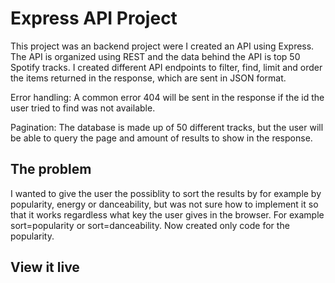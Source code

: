# Express API Project

This project was an backend project were I created an API using Express. The API is organized using REST and the data behind the API is top 50 Spotify tracks. I created different API endpoints to filter, find, limit and order the items returned in the response, which are sent in JSON format.

Error handling: A common error 404 will be sent in the response if the id the user tried to find was not available.

Pagination: The database is made up of 50 different tracks, but the user will be able to query the page and amount of results to show in the response.

## The problem

I wanted to give the user the possiblity to sort the results by for example by popularity, energy or danceability, but was not sure how to implement it so that it works regardless what key the user gives in the browser. For example sort=popularity or sort=danceability. Now created only code for the popularity.

## View it live

